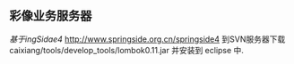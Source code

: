 ## 彩像业务服务器
 _基于ingSidae4_ http://www.springside.org.cn/springside4
 到SVN服务器下载caixiang/tools/develop_tools/lombok0.11.jar 并安装到 eclipse 中.